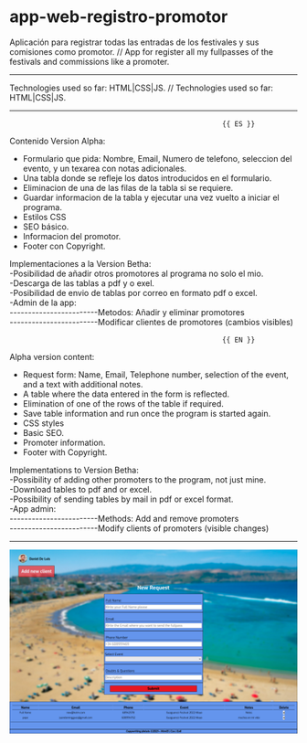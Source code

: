 # app-web-registro-promotor
Aplicación para registrar todas las entradas de los festivales y sus comisiones como promotor.
//
App for register all my fullpasses of the festivals and commissions like a promoter.


*********************************
Technologies used so far: HTML|CSS|JS.     // Technologies used so far: HTML|CSS|JS.
*********************************


                                                        {{ ES }}  

Contenido Version Alpha:
 - Formulario que pida: Nombre, Email, Numero de telefono, seleccion del evento, y un texarea con notas adicionales.
 - Una tabla donde se refleje los datos introducidos en el formulario.
 - Eliminacion de una de las filas de la tabla si se requiere.
 - Guardar informacion de la tabla y ejecutar una vez vuelto a iniciar el programa.
 - Estilos CSS
 - SEO básico.
 - Informacion del promotor.
 - Footer con Copyright.



Implementaciones a la Version Betha: <br> 
 -Posibilidad de añadir otros promotores al programa no solo el mio. <br>
 -Descarga de las tablas a pdf y o exel.<br>
 -Posibilidad de envio de tablas por correo en formato pdf o excel. <br>
 -Admin de la app:  <br>
 ------------------------Metodos: Añadir y eliminar promotores<br>
 ------------------------Modificar clientes de promotores (cambios visibles)<br>
 
                                                        {{ EN }}  


Alpha version content:
 - Request form: Name, Email, Telephone number, selection of the event, and a text with additional notes.
 - A table where the data entered in the form is reflected.
 - Elimination of one of the rows of the table if required.
 - Save table information and run once the program is started again.
 - CSS styles
 - Basic SEO.
 - Promoter information.
 - Footer with Copyright.
 
 
Implementations to Version Betha: <br>
 -Possibility of adding other promoters to the program, not just mine. <br>
 -Download tables to pdf and or excel.<br>
 -Possibility of sending tables by mail in pdf or excel format. <br>
 -App admin: <br>
 ------------------------Methods: Add and remove promoters<br>
 ------------------------Modify clients of promoters (visible changes)<br>
 
 ****************************************



 
 ![Screenshot](img/page-preview.png)
 

